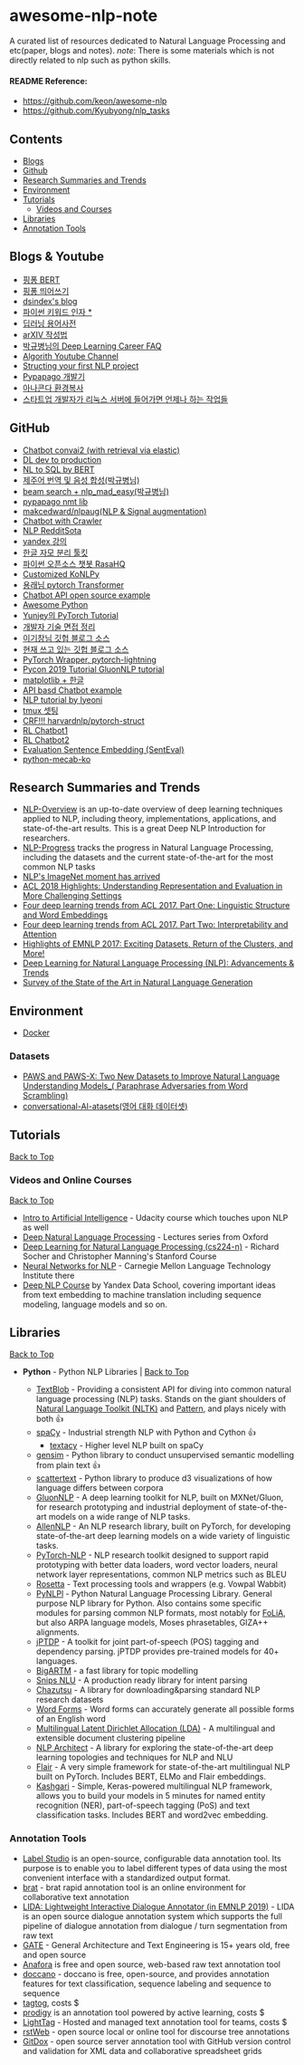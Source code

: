 # awesome-nlp-note

A curated list of resources dedicated to Natural Language Processing and etc(paper, blogs and notes).
*note*: There is some materials which is not directly related to nlp such as python skills.

#### README Reference: 
- https://github.com/keon/awesome-nlp
- https://github.com/Kyubyong/nlp_tasks


## Contents
* [Blogs](#blogs)
* [Github](#github)
* [Research Summaries and Trends](#research-summaries-and-trends)
* [Environment](#environment)
* [Tutorials](#tutorials)
  * [Videos and Courses](#videos-and-online-courses)
* [Libraries](#libraries)
* [Annotation Tools](#annotation-tools)


## Blogs & Youtube
- [핑퐁 BERT](https://blog.pingpong.us/dialog-bert-pretrain/?fbclid=IwAR3UQ1VBnkf8Fcpqa5kzGknrs2PySQJCB97v0UOHUvOk6CiYCfASo4Tosr8)
- [핑퐁 띄어쓰기](https://blog.pingpong.us/spacing/?fbclid=IwAR21WUYVaJZ8HijcyGx6tfIiw_oTrfhrUXUYBGypNCG0qtNhlQmJQByJzZI)
- [dsindex's blog](https://dsindex.github.io/)
- [파이썬 키워드 인자 *](https://sjquant.tistory.com/31?fbclid=IwAR3rCNBXC5-wNCZbwW0XV9AWuAKjFgLFlmPdd73f9hpOqNtysx60VzqIL54)
- [딥러닝 용어사전](http://www.wildml.com/deep-learning-glossary/)
- [arXIV 작성법](https://brunch.co.kr/@gimmesilver/34)
- [박규병님의 Deep Learning Career FAQ](https://github.com/Kyubyong/dl_career_faq?fbclid=IwAR3VDb4oHVr82WGw9H4WN9k34BJ906u8Oah3LGUawu24L0pBMEbeKAO301o)
- [Algorith Youtube Channel](https://www.youtube.com/user/damazzang/videos)
- [Structing your first NLP project](https://tykimos.github.io/warehouse/2019-7-4-ISS_2nd_Deep_Learning_Conference_All_Together_aisolab_file.pdf)
- [Pypapago 개발기](https://beomi.github.io/2019/07/08/Papago-API-with-Python/)
- [아나콘다 환경복사](https://hiseon.me/python/anaconda-env-export/)
- [스타트업 개발자가 리눅스 서버에 들어가면 언제나 하는 작업들](https://www.mimul.com/blog/linux-server-operations/?fbclid=IwAR0VJR1YvkLy_xXTw9ltaEVsOvakysUBC4WRceVheKW5T2q-BH2jb8GqtFA)


## GitHub
- [Chatbot convai2 (with retrieval via elastic)](https://github.com/atselousov/transformer_chatbot)
- [DL dev to production](https://github.com/alirezadir/Production-Level-Deep-Learning)
- [NL to SQL by BERT](https://github.com/guotong1988/NL2SQL-BERT)
- [제주어 번역 및 음성 합성(박규병님)](https://github.com/kakaobrain/jejueo)
- [beam search + nlp_mad_easy(박규병님)](https://github.com/Kyubyong/nlp_made_easy/blob/master/Beam%20Decoding.ipynb)
- [pypapago nmt lib](https://github.com/Beomi/pypapago)
- [makcedward/nlpaug(NLP & Signal augmentation)](https://github.com/makcedward/nlpaug)
- [Chatbot with Crawler](https://github.com/gusdnd852/Chatbot)
- [NLP RedditSota](https://github.com/RedditSota/state-of-the-art-result-for-machine-learning-problems#nlp)
- [yandex 강의](https://github.com/yandexdataschool/nlp_course)
- [한글 자모 분리 툴킷](https://github.com/bluedisk/hangul-toolkit)
- [파이썬 오픈소스 챗봇 RasaHQ](https://github.com/RasaHQ/rasa)
- [Customized KoNLPy](https://github.com/lovit/customized_konlpy)
- [용래님 pytorch Transformer](https://github.com/dreamgonfly/Transformer-pytorch)
- [Chatbot API open source example](https://github.com/alfredfrancis/ai-chatbot-framework)
- [Awesome Python](https://github.com/JoMingyu/--Awesome-Python--)
- [Yunjey의 PyTorch Tutorial](https://github.com/yunjey/pytorch-tutorial)
- [개발자 기술 면접 정리](https://github.com/JaeYeopHan/Interview_Question_for_Beginner)
- [이기창님 깃헙 블로그 소스](https://github.com/ratsgo/ratsgo.github.io)
- [현재 쓰고 있는 깃헙 블로그 소스](https://github.com/isme2n/isme2n.github.io)
- [PyTorch Wrapper, pytorch-lightning](https://github.com/williamFalcon/pytorch-lightning)
- [Pycon 2019 Tutorial GluonNLP tutorial](https://github.com/seujung/gluonnlp_tutorial?fbclid=IwAR1dVxeXYp06Zr4h4OFjL38W6enZ4SjJd27n7MSkmt4v9wKOtj9Sol5B3Es)
- [matplotlib + 한글](https://financedata.github.io/posts/matplotlib-hangul-for-ubuntu-linux.html?fbclid=IwAR0WNVxF5cMRLUhdug10fWGdZzwZ1YES88xD4UPW4pOFSvQgovu_xf5Kb4c)
- [API basd Chatbot example](https://github.com/gusdnd852/Chatbot)
- [NLP tutorial by lyeoni](https://github.com/lyeoni/nlp-tutorial)
- [tmux 셋팅](https://github.com/gpakosz/.tmux)
- [CRF!!! harvardnlp/pytorch-struct](https://github.com/harvardnlp/pytorch-struct)
- [RL Chatbot1](https://github.com/pochih/RL-Chatbot)
- [RL Chatbot2](https://github.com/maxbren/GO-Bot-DRL)
- [Evaluation Sentence Embedding (SentEval)](https://github.com/facebookresearch/SentEval)
- [python-mecab-ko](https://github.com/jonghwanhyeon/python-mecab-ko)

## Research Summaries and Trends

* [NLP-Overview](https://nlpoverview.com/) is an up-to-date overview of deep learning techniques applied to NLP, including theory, implementations, applications, and state-of-the-art results. This is a great Deep NLP Introduction for researchers.
* [NLP-Progress](https://nlpprogress.com/) tracks the progress in Natural Language Processing, including the datasets and the current state-of-the-art for the most common NLP tasks
* [NLP's ImageNet moment has arrived](https://thegradient.pub/nlp-imagenet/)
* [ACL 2018 Highlights: Understanding Representation and Evaluation in More Challenging Settings](http://ruder.io/acl-2018-highlights/)
* [Four deep learning trends from ACL 2017. Part One: Linguistic Structure and Word Embeddings](https://www.abigailsee.com/2017/08/30/four-deep-learning-trends-from-acl-2017-part-1.html)
* [Four deep learning trends from ACL 2017. Part Two: Interpretability and Attention](https://www.abigailsee.com/2017/08/30/four-deep-learning-trends-from-acl-2017-part-2.html)
* [Highlights of EMNLP 2017: Exciting Datasets, Return of the Clusters, and More!](http://blog.aylien.com/highlights-emnlp-2017-exciting-datasets-return-clusters/)
* [Deep Learning for Natural Language Processing (NLP): Advancements & Trends](https://tryolabs.com/blog/2017/12/12/deep-learning-for-nlp-advancements-and-trends-in-2017/?utm_campaign=Revue%20newsletter&utm_medium=Newsletter&utm_source=The%20Wild%20Week%20in%20AI)
* [Survey of the State of the Art in Natural Language Generation](https://arxiv.org/abs/1703.09902)

## Environment
- [Docker](http://moducon.kr/2018/wp-content/uploads/sites/2/2018/12/leesangsoo_slide.pdf)

### Datasets
- [PAWS and PAWS-X: Two New Datasets to Improve Natural Language Understanding Models_( Paraphrase Adversaries from Word Scrambling)](https://ai.googleblog.com/2019/10/releasing-paws-and-paws-x-two-new.html?m=1)
- [conversational-AI-atasets(영어 대화 데이터셋)](https://github.com/PolyAI-LDN/conversational-datasets)

## Tutorials
[Back to Top](#contents)

### Videos and Online Courses
[Back to Top](#contents)

* [Intro to Artificial Intelligence](https://www.udacity.com/course/intro-to-artificial-intelligence--cs271) - Udacity course which touches upon NLP as well
* [Deep Natural Language Processing](https://github.com/oxford-cs-deepnlp-2017/lectures) - Lectures series from Oxford
* [Deep Learning for Natural Language Processing (cs224-n)](https://web.stanford.edu/class/cs224n/) - Richard Socher and Christopher Manning's Stanford Course
* [Neural Networks for NLP](http://phontron.com/class/nn4nlp2017/) - Carnegie Mellon Language Technology Institute there
* [Deep NLP Course](https://github.com/yandexdataschool/nlp_course) by Yandex Data School, covering important ideas from text embedding to machine translation including sequence modeling, language models and so on.



## Libraries

[Back to Top](#contents)

* <a id="python"> **Python** - Python NLP Libraries</a> | [Back to Top](#contents)

  - [TextBlob](http://textblob.readthedocs.org/) - Providing a consistent API for diving into common natural language processing (NLP) tasks. Stands on the giant shoulders of [Natural Language Toolkit (NLTK)](https://www.nltk.org/) and [Pattern](https://github.com/clips/pattern), and plays nicely with both :+1:
  - [spaCy](https://github.com/explosion/spaCy) - Industrial strength NLP with Python and Cython :+1:
    - [textacy](https://github.com/chartbeat-labs/textacy) - Higher level NLP built on spaCy
  - [gensim](https://radimrehurek.com/gensim/index.html) - Python library to conduct unsupervised semantic modelling from plain text :+1:
  - [scattertext](https://github.com/JasonKessler/scattertext) - Python library to produce d3 visualizations of how language differs between corpora
  - [GluonNLP](https://github.com/dmlc/gluon-nlp) - A deep learning toolkit for NLP, built on MXNet/Gluon, for research prototyping and industrial deployment of state-of-the-art models on a wide range of NLP tasks.
  - [AllenNLP](https://github.com/allenai/allennlp) - An NLP research library, built on PyTorch, for developing state-of-the-art deep learning models on a wide variety of linguistic tasks.
  - [PyTorch-NLP](https://github.com/PetrochukM/PyTorch-NLP) - NLP research toolkit designed to support rapid prototyping with better data loaders, word vector loaders, neural network layer representations, common NLP metrics such as BLEU
  - [Rosetta](https://github.com/columbia-applied-data-science/rosetta) - Text processing tools and wrappers (e.g. Vowpal Wabbit)
  - [PyNLPl](https://github.com/proycon/pynlpl) - Python Natural Language Processing Library. General purpose NLP library for Python. Also contains some specific modules for parsing common NLP formats, most notably for [FoLiA](https://proycon.github.io/folia/), but also ARPA language models, Moses phrasetables, GIZA++ alignments.
  - [jPTDP](https://github.com/datquocnguyen/jPTDP) - A toolkit for joint part-of-speech (POS) tagging and dependency parsing. jPTDP provides pre-trained models for 40+ languages.
  - [BigARTM](https://github.com/bigartm/bigartm) - a fast library for topic modelling
  - [Snips NLU](https://github.com/snipsco/snips-nlu) - A production ready library for intent parsing
  - [Chazutsu](https://github.com/chakki-works/chazutsu) - A library for downloading&parsing standard NLP research datasets
  - [Word Forms](https://github.com/gutfeeling/word_forms) - Word forms can accurately generate all possible forms of an English word
  - [Multilingual Latent Dirichlet Allocation (LDA)](https://github.com/ArtificiAI/Multilingual-Latent-Dirichlet-Allocation-LDA) - A multilingual and extensible document clustering pipeline
  - [NLP Architect](https://github.com/NervanaSystems/nlp-architect) - A library for exploring the state-of-the-art deep learning topologies and techniques for NLP and NLU
  - [Flair](https://github.com/zalandoresearch/flair) - A very simple framework for state-of-the-art multilingual NLP built on PyTorch. Includes BERT, ELMo and Flair embeddings.
  - [Kashgari](https://github.com/BrikerMan/Kashgari) - Simple, Keras-powered multilingual NLP framework, allows you to build your models in 5 minutes for named entity recognition (NER), part-of-speech tagging (PoS) and text classification tasks. Includes BERT and word2vec embedding.

### Annotation Tools
- [Label Studio](https://github.com/heartexlabs/label-studio?fbclid=IwAR30j2OmVMcB-TenAczkNwwUsObi8JAOpTNxGFzrmMrJ2pd4-gg_S0D3S78)  is an open-source, configurable data annotation tool. Its purpose is to enable you to label different types of data using the most convenient interface with a standardized output format.
- [brat](https://brat.nlplab.org/) - brat rapid annotation tool is an online environment for collaborative text annotation
- [LIDA: Lightweight Interactive Dialogue Annotator (in EMNLP 2019)](https://github.com/Wluper/lida) - LIDA is an open source dialogue annotation system which supports the full pipeline of dialogue annotation from dialogue / turn segmentation from raw text
- [GATE](https://gate.ac.uk/overview.html) - General Architecture and Text Engineering is 15+ years old, free and open source
- [Anafora](https://github.com/weitechen/anafora) is free and open source, web-based raw text annotation tool
- [doccano](https://github.com/chakki-works/doccano) - doccano is free, open-source, and provides annotation features for text classification, sequence labeling and sequence to sequence
- [tagtog](https://www.tagtog.net/), costs $
- [prodigy](https://prodi.gy/) is an annotation tool powered by active learning, costs $
- [LightTag](https://lighttag.io) - Hosted and managed text annotation tool for teams, costs $
- [rstWeb](https://corpling.uis.georgetown.edu/rstweb/info/) - open source local or online tool for discourse tree annotations
- [GitDox](https://corpling.uis.georgetown.edu/gitdox/) - open source server annotation tool with GitHub version control and validation for XML data and collaborative spreadsheet grids
